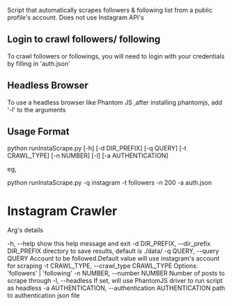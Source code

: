 Script that automatically scrapes followers & following list from a public profile's account. 
Does not use Instagram API's

## Login to crawl followers/ following

To crawl followers or followings, you will need to login with your credentials by filling in 'auth.json' 

## Headless Browser
To use a headless browser like Phantom JS ,after installing phantomjs, add '-l' to the arguments

## Usage Format

 python runInstaScrape.py [-h] [-d DIR_PREFIX] [-q QUERY] [-t CRAWL_TYPE]  [-n NUMBER] [-l] [-a AUTHENTICATION]

 eg,

 python runInstaScrape.py -q instagram -t followers -n 200 -a auth.json

# Instagram Crawler

   Arg's details
   
  -h, --help            						show this help message and exit
  -d DIR_PREFIX, --dir_prefix DIR_PREFIX
                        						directory to save results, default is ./data/
  -q QUERY, --query QUERY
                       							 Account to be followed.Default value will use
                        						instagram's account for scraping
  -t CRAWL_TYPE, --crawl_type CRAWL_TYPE
                       							 Options: 'followers' | 'following'
  -n NUMBER, --number NUMBER
                        						Number of posts to scrape through
  -l, --headless        						If set, will use PhantomJS driver to run script as
                        						headless
  -a AUTHENTICATION, --authentication AUTHENTICATION
                        						path to authentication json file

